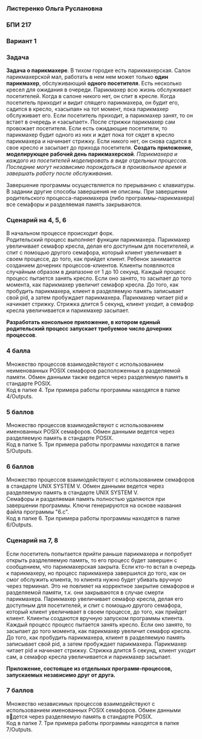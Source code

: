 ### Листеренко Ольга Руслановна ###
### БПИ 217 ###
  
### Вариант 1 ###
### Задача ###
**Задача о парикмахере**. В тихом городке есть парикмахерская. Салон парикмахерской мал, работать в нем нем может только **один парикмахер**, обслуживающий **одного посетителя**. Есть несколько кресел для ожидания в очереди. Парикмахер всю жизнь обслуживает посетителей. Когда в салоне никого нет, он спит в кресле. Когда посетитель приходит и видит спящего парикмахера, он будит его, садится в кресло, «засыпая» на тот момент, пока парикмахер обслуживает его. Если посетитель приходит, а парикмахер занят, то он встает в очередь и «засыпает». После стрижки парикмахер сам провожает посетителя. Если есть ожидающие посетители, то парикмахер будит одного из них и ждет пока тот сядет в кресло парикмахера и начинает стрижку. Если никого нет, он снова садится в свое кресло и засыпает до прихода посетителя. **Создать приложение, моделирующее рабочий день парикмахерской**. *Парикмахера и каждого из посетителей моделировать в виде отдельных процессов. Последние могут независимо порождаться в произвольное время и завершать работу после обслуживания*.  
  
Завершение программы осуществляется по прерыванию с клавиатуры. В задании другие способы завершения не описаны. При завершении родительского процесса-парикмахера (либо программы-парикмахера) все семафоры и разделяемая память закрываются.  
  
### Сценарий на 4, 5, 6 ###
В начальном процессе происходит форк.  
Родительский процесс выполняет функции парикмахера. Парикмахер увеличивает семафор кресла, делая его доступным для посетителей, и спит с помощью другого семафора, который клиент увеличивает в своем процессе, до того, как прийдет клиент. Ребенок занимается созданием дочерних процессов-клиентов. Клиенты появляются случайным образом в диапазоне от 1 до 10 секунд. Каждый процесс процесс пытается занять кресло. Если оно занято, то засыпает до того момента, как парикмахер увеличит семафор кресла. До того, как пробудить парикмахера, клиент в разделяемую память записывает свой pid, а затем пробуждает парикмахера. Парикмахер читает pid и начинает стрижку. Стрижка длится 5 секунд, клиент уходит, а семафор кресла увеличивается и парикмахер засыпает.  

**Разработать консольное приложение, в котором единый родительский процесс запускает требуемое число дочерних процессов**.  
### 4 балла ###  
Множество процессов взаимодействуют с использованием неименованных POSIX семафоров расположенных в разделяемой памяти. Обмен данными также ведется через разделяемую память в стандарте POSIX.    
Код в папке 4. Три примера работы программы находятся в папке 4/Outputs.  

### 5 баллов ###  
Множество процессов взаимодействуют с использованием именованных POSIX семафоров. Обмен данными ведется через разделяемую память в стандарте POSIX.  
Код в папке 5. Три примера работы программы находятся в папке 5/Outputs.  

### 6 баллов ###  
Множество процессов взаимодействуют с использованием семафоров в стандарте UNIX SYSTEM V. Обмен данными ведется через разделяемую память в стандарте UNIX SYSTEM V.  
Семафоры и разделяемая память полностью удаляются при завершении программы. Ключи генерируются на основе названия файла программы "6.c".  
Код в папке 6. Три примера работы программы находятся в папке 6/Outputs.  

### Сценарий на 7, 8 ###
Если посетитель попытается прийти раньше парикмахера и попробует открыть раздлеляемую память, то его процесс будет завершен с сообщением, что парикмахерская закрыта. Если кто-то встал в очередь к парикмахеру, но процесс парикмахера завершился до того, как он смог обслужить клиента, то клиента нужно будет убивать вручную через терминал. Это не повлияет на корректное закрытие семафоров и разделяемой памяти, т.к. они закрываются в случае смерти парикмахера. 
Парикмахер увеличивает семафор кресла, делая его доступным для посетителей, и спит с помощью другого семафора, который клиент увеличивает в своем процессе, до того, как прийдет клиент. Клиенты создаются вручную запуском программы клиента. Каждый процесс процесс пытается занять кресло. Если оно занято, то засыпает до того момента, как парикмахер увеличит семафор кресла. До того, как пробудить парикмахера, клиент в разделяемую память записывает свой pid, а затем пробуждает парикмахера. Парикмахер читает pid и начинает стрижку. Стрижка длится 5 секунд, клиент уходит сам, а семафор кресла увеличивается и парикмахер засыпает.  

**Приложение, состоящее из отдельных программ-процессов, запускаемых независимо друг от друга.**
### 7 баллов ###  
Множество независимых процессов взаимодействуют с использованием именованных POSIX семафоров. Обмен данными вдется через разделяемую память в стандарте POSIX.  
Код в папке 7. Три примера работы программы находятся в папке 7/Outputs.  

